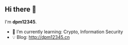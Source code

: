 

## Hi there 👋

I'm **dpm12345**.

- 🌱 I’m currently learning: Crypto, Information Security
- 💡 Blog: http://dpm12345.cn
